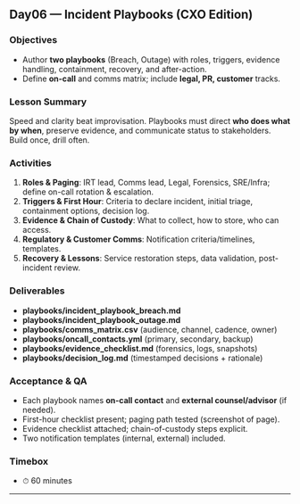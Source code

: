 ## Day06 — Incident Playbooks (CXO Edition)

### Objectives
- Author **two playbooks** (Breach, Outage) with roles, triggers, evidence handling, containment, recovery, and after-action.
- Define **on-call** and comms matrix; include **legal, PR, customer** tracks.

### Lesson Summary
Speed and clarity beat improvisation. Playbooks must direct **who does what by when**, preserve evidence, and communicate status to stakeholders. Build once, drill often.

### Activities
1) **Roles & Paging**: IRT lead, Comms lead, Legal, Forensics, SRE/Infra; define on-call rotation & escalation.
2) **Triggers & First Hour**: Criteria to declare incident, initial triage, containment options, decision log.
3) **Evidence & Chain of Custody**: What to collect, how to store, who can access.
4) **Regulatory & Customer Comms**: Notification criteria/timelines, templates.
5) **Recovery & Lessons**: Service restoration steps, data validation, post-incident review.

### Deliverables
- **playbooks/incident_playbook_breach.md**
- **playbooks/incident_playbook_outage.md**
- **playbooks/comms_matrix.csv** (audience, channel, cadence, owner)
- **playbooks/oncall_contacts.yml** (primary, secondary, backup)
- **playbooks/evidence_checklist.md** (forensics, logs, snapshots)
- **playbooks/decision_log.md** (timestamped decisions + rationale)

### Acceptance & QA
- Each playbook names **on-call contact** and **external counsel/advisor** (if needed).
- First-hour checklist present; paging path tested (screenshot of page).
- Evidence checklist attached; chain-of-custody steps explicit.
- Two notification templates (internal, external) included.

### Timebox
- ⏱ 60 minutes

---
